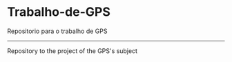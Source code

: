 # Trabalho-de-GPS
Repositorio para o trabalho de GPS
_________________________________
Repository to the project of the GPS's subject
